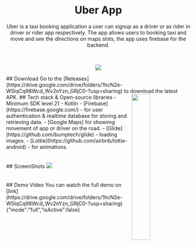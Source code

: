 <h1 align="center">Uber App</h1>
<p align="center">  
Uber is a taxi booking application a user can signup as a driver or as rider in driver or rider app respectively. The app allows users to booking taxi and move and see the directions on maps slots, the app uses firebase for the backend.
</p>
</br>
<p align="center">
<img src="https://user-images.githubusercontent.com/55504024/126120713-5da02c47-3c67-4e6f-86f8-b9273bdede68.jpg"/>
</p>
## Download
Go to the [Releases](https://drive.google.com/drive/folders/1hcN2e-W5lqCq98Wcd_Wv2nYzn_GRjC0-?usp=sharing) to download the latest APK.
<img src="/screenshots/appworking.gif" align="right" width="32%"/>
## Tech stack & Open-source libraries
- Minimum SDK level 21
- Kotlin
- [Firebase](https://firebase.google.com/) - for user authentication & realtime database for storing and retrieving data. 
- [Google Maps] for showimg movement of app or driver on the road.
- [Glide](https://github.com/bumptech/glide) - loading images.
- [Lottie](https://github.com/airbnb/lottie-android) - for animations.
</br>
</br>
</br>
## ScreenShots
<img src="https://user-images.githubusercontent.com/55504024/126120713-5da02c47-3c67-4e6f-86f8-b9273bdede68.jpg"/>
</br>
</br>
</br>
## Demo Video 
You can watch the full demo on [link](https://drive.google.com/drive/folders/1hcN2e-W5lqCq98Wcd_Wv2nYzn_GRjC0-?usp=sharing)
{"mode":"full","isActive":false}
